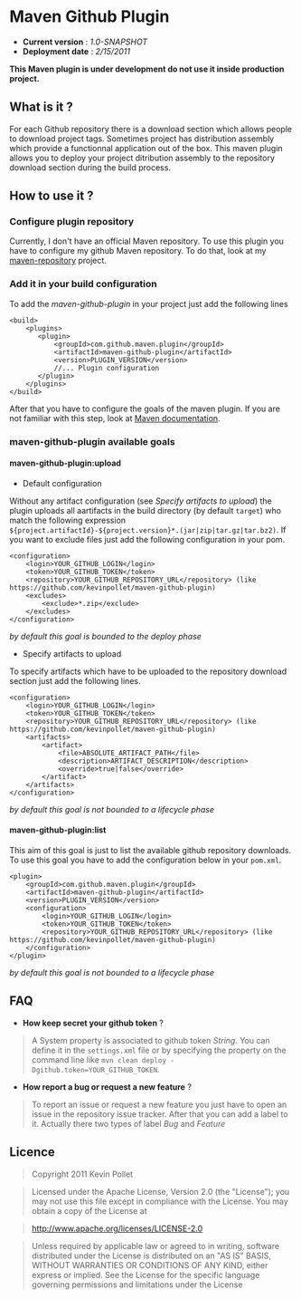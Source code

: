 Maven Github Plugin
===================

- **Current version** : _1.0-SNAPSHOT_
- **Deployment date** : _2/15/2011_


__This Maven plugin is under development do not use it inside production project.__

What is it ?
------------

For each Github repository there is a download section which allows people to download project tags. Sometimes project has distribution assembly which provide a functionnal application out of the box. This maven plugin allows you to deploy your project ditribution assembly to the repository download section during the build process.

How to use it ?
---------------

### Configure plugin repository

Currently, I don't have an official Maven repository. To use this plugin you have to configure my github Maven repository. To do that, look at my [maven-repository](https://github.com/kevinpollet/maven-repository) project.
	
### Add it in your build configuration

To add the _maven-github-plugin_ in your project just add the following lines

	<build>
		<plugins>
   	 	   <plugin>
   	 	       <groupId>com.github.maven.plugin</groupId>
   	 	       <artifactId>maven-github-plugin</artifactId>
   	 	       <version>PLUGIN_VERSION</version>
   	 	       //... Plugin configuration
   	 	   </plugin>
		</plugins>
	</build>

After that you have to configure the goals of the maven plugin. If you are not familiar with this step, look at [Maven documentation](http://maven.apache.org/guides/introduction/introduction-to-the-lifecycle.html).

### maven-github-plugin available goals

#### maven-github-plugin:upload

- Default configuration

Without any artifact configuration (see _Specify artifacts to upload_) the plugin uploads all aartifacts in the build directory (by default `target`) who match the following expression `${project.artifactId}-${project.version}*.(jar|zip|tar.gz|tar.bz2)`. If you want to exclude files just add the following configuration in your pom.

	<configuration>
		<login>YOUR_GITHUB_LOGIN</login>
		<token>YOUR_GITHUB_TOKEN</token>
		<repository>YOUR_GITHUB_REPOSITORY_URL</repository> (like https://github.com/kevinpollet/maven-github-plugin)
		<excludes>
			<exclude>*.zip</exclude>
		</excludes>
	</configuration>
	
_by default this goal is bounded to the deploy phase_

- Specify artifacts to upload

To specify artifacts which have to be uploaded to the repository download section just add the following lines.

	<configuration>
		<login>YOUR_GITHUB_LOGIN</login>
		<token>YOUR_GITHUB_TOKEN</token>
		<repository>YOUR_GITHUB_REPOSITORY_URL</repository> (like https://github.com/kevinpollet/maven-github-plugin)
		<artifacts>
			<artifact>
				<file>ABSOLUTE_ARTIFACT_PATH</file>
				<description>ARTIFACT_DESCRIPTION</description>
				<override>true|false</override>
			</artifact>
		</artifacts>
	</configuration>

_by default this goal is not bounded to a lifecycle phase_

#### maven-github-plugin:list

This aim of this goal is just to list the available github repository downloads. To use this goal you have to add the configuration below in your `pom.xml`.

	<plugin>
		<groupId>com.github.maven.plugin</groupId>
		<artifactId>maven-github-plugin</artifactId>
		<version>PLUGIN_VERSION</version>
		<configuration>
			<login>YOUR_GITHUB_LOGIN</login>
			<token>YOUR_GITHUB_TOKEN</token>
			<repository>YOUR_GITHUB_REPOSITORY_URL</repository> (like https://github.com/kevinpollet/maven-github-plugin)
		</configuration>
	</plugin>

_by default this goal is not bounded to a lifecycle phase_

FAQ
---
 
* __How keep secret your github token__ ?

>A System property is associated to github token _String_. You can define it in the `settings.xml` file or by specifying the property on the command line like `mvn clean deploy -Dgithub.token=YOUR_GITHUB_TOKEN`.

* __How report a bug or request a new feature__ ?

>To report an issue or request a new feature you just have to open an issue in the repository issue tracker. After that you can add a label to it. Actually there two types of label _Bug_ and _Feature_

Licence
-------

>Copyright 2011 Kevin Pollet

>Licensed under the Apache License, Version 2.0 (the "License");
you may not use this file except in compliance with the License.
You may obtain a copy of the License at

>http://www.apache.org/licenses/LICENSE-2.0

>Unless required by applicable law or agreed to in writing, software
distributed under the License is distributed on an "AS IS" BASIS,
WITHOUT WARRANTIES OR CONDITIONS OF ANY KIND, either express or implied.
See the License for the specific language governing permissions and
limitations under the License




